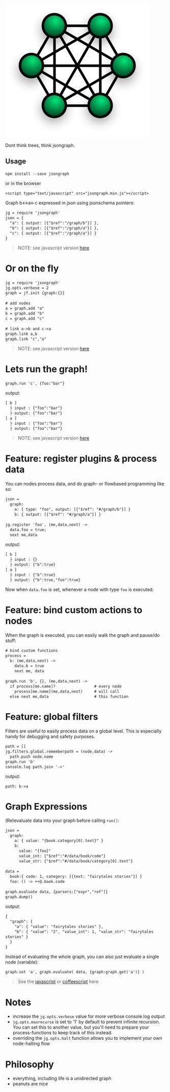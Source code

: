 <img alt="" src="logo.png"/>

Dont think trees, think jsongraph.

## Usage 

    npm install --save jsongraph

or in the browser    

    <script type="text/javascript" src="jsongraph.min.js"></script>

Graph b<->a<-c expressed in json using jsonschema pointers:

    jg = require 'jsongraph' 
    json = {
      "a": { output: [{"$ref":"/graph/b"}] },
      "b": { output: [{"$ref":"/graph/a"}] },
      "c": { output: [{"$ref":"/graph/a"}] }
    }

> NOTE: see javascript version [here](/test/test.js)

# Or on the fly 

    jg = require 'jsongraph' 
    jg.opts.verbose = 2
    graph = jf.init {graph:{}}

    # add nodes
    a = graph.add "a"
    b = graph.add "b"
    c = graph.add "c"

    # link a->b and c->a
    graph.link a,b
    graph.link "c","a"

> NOTE: see javascript version [here](/test/functional.js)

# Lets run the graph!

    graph.run 'c', {foo:"bar"}

output:

    [ b ]
      ├ input : {"foo":"bar"}
      ├ output: {"foo":"bar"}
    [ a ]
      ├ input : {"foo":"bar"}
      ├ output: {"foo":"bar"}
 
> NOTE: see javascript version [here](/test/test.js)

# Feature: register plugins & process data

You can nodes process data, and do graph- or flowbased programming like so:

    json =
      graph:
        a: { type: "foo", output: [{"$ref": "#/graph/b"}] }
        b: { output: [{"$ref": "#/graph/a"}] }

    jg.register 'foo', (me,data,next) ->
      data.foo = true;
      next me,data

output:

    [ b ]
      ├ input : {}
      ├ output: {"b":true}
    [ a ]
      ├ input : {"b":true}
      ├ output: {"b":true,"foo":true}

Now when `data.foo` is set, whenever a node with type `foo` is executed.

# Feature: bind custom actions to nodes 

When the graph is executed, you can easily walk the graph and pause/do stuff:

    # bind custom functions
    process = 
      b: (me,data,next) ->
        data.b = true
        next me, data 

    graph.run 'b', {}, (me,data,next) -> 
      if process[me.name]?                 # every node
        process[me.name](me,data,next)     # will call
      else next me,data                    # this function

# Feature: global filters

Filters are useful to easily process data on a global level.
This is especially handy for debugging and safety purposes.

    path = []
    jg.filters.global.rememberpath = (node,data) ->
      path.push node.name
    graph.run 'b'
    console.log path.join '->'

output:

    path: b->a

# Graph Expressions

(Re)evaluate data into your graph before calling `run()`:

    json =
      graph:
        a: { value: "{book.category[0].text}" }
        b:
          value: "{foo}"
          value_int: {"$ref":"#/data/book/code"}
          value_str: {"$ref":"#/data/book/category[0].text"}

    data = 
      book:{ code: 1, category: [{text: "fairytales stories"}] }
      foo: () -> ++@.book.code

    graph.evaluate data, {parsers:["expr","ref"]}
    graph.dump()

output:

    {
      "graph": {
        "a": { "value": "fairytales stories" },
        "b": { "value": "2", "value_int": 1, "value_str": "fairytales stories" }
      }
    }

Instead of evaluating the whole graph, you can also just evaluate a single node (variable):

    graph.set 'a', graph.evaluate( data, {graph:graph.get('a')} )

> See the [javascript](/test/expressions.js) or [coffeescript](/test/expressions.coffee) here

# Notes 

* increase the `jg.opts.verbose` value for more verbose console.log output
* `jg.opts.maxrecurse` is set to '1' by default to prevent infinite recursion. 
You can set this to another value, but you'll need to prepare your process-functions to keep track of this instead.
* overriding the `jg.opts.halt` function allows you to implement your own node-halting flow

# Philosophy

* everything, including life is a unidirected graph
* peanuts are nice
